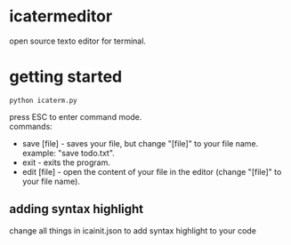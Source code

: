 # icatermeditor
open source texto editor for terminal.

# getting started
```console
python icaterm.py
```
press ESC to enter command mode.<br>
commands:
* save [file] - saves your file, but change "[file]" to your file name. example: "save todo.txt".
* exit - exits the program.
* edit [file] - open the content of your file in the editor (change "[file]" to your file name).
## adding syntax highlight
change all things in icainit.json to add syntax highlight to your code